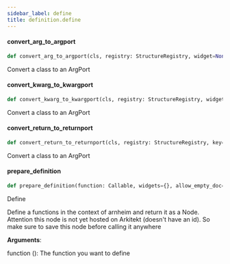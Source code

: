 ```yaml
---
sidebar_label: define
title: definition.define
---
```


#### convert\_arg\_to\_argport

```python
def convert_arg_to_argport(cls, registry: StructureRegistry, widget=None, key=None) -> ArgPortInput
```

Convert a class to an ArgPort

#### convert\_kwarg\_to\_kwargport

```python
def convert_kwarg_to_kwargport(cls, registry: StructureRegistry, widget=None, key=None, default=None) -> ArgPortInput
```

Convert a class to an ArgPort

#### convert\_return\_to\_returnport

```python
def convert_return_to_returnport(cls, registry: StructureRegistry, key=None, default=None) -> ReturnPortInput
```

Convert a class to an ArgPort

#### prepare\_definition

```python
def prepare_definition(function: Callable, widgets={}, allow_empty_doc=False, interfaces=[], structure_registry: StructureRegistry = None) -> DefinitionInput
```

Define

Define a functions in the context of arnheim and
return it as a Node. Attention this node is not yet
hosted on Arkitekt (doesn&#x27;t have an id). So make sure
to save this node before calling it anywhere

**Arguments**:

  function (): The function you want to define


